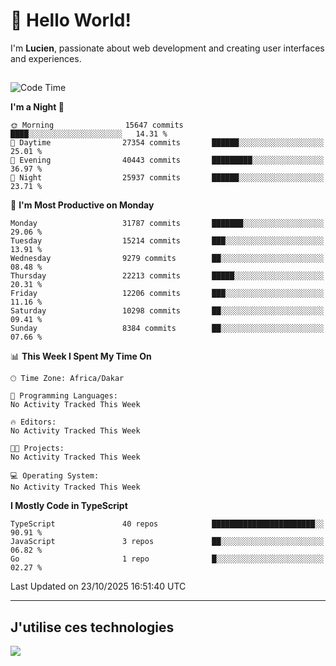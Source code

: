 # 👋 Hello World!

I'm **Lucien**, passionate about web development and creating user interfaces and experiences.

##

<!--START_SECTION:waka-->
![Code Time](http://img.shields.io/badge/Code%20Time-3%2C921%20hrs%2018%20mins-blue)

**I'm a Night 🦉** 

```text
🌞 Morning                15647 commits       ████░░░░░░░░░░░░░░░░░░░░░   14.31 % 
🌆 Daytime                27354 commits       ██████░░░░░░░░░░░░░░░░░░░   25.01 % 
🌃 Evening                40443 commits       █████████░░░░░░░░░░░░░░░░   36.97 % 
🌙 Night                  25937 commits       ██████░░░░░░░░░░░░░░░░░░░   23.71 % 
```
📅 **I'm Most Productive on Monday** 

```text
Monday                   31787 commits       ███████░░░░░░░░░░░░░░░░░░   29.06 % 
Tuesday                  15214 commits       ███░░░░░░░░░░░░░░░░░░░░░░   13.91 % 
Wednesday                9279 commits        ██░░░░░░░░░░░░░░░░░░░░░░░   08.48 % 
Thursday                 22213 commits       █████░░░░░░░░░░░░░░░░░░░░   20.31 % 
Friday                   12206 commits       ███░░░░░░░░░░░░░░░░░░░░░░   11.16 % 
Saturday                 10298 commits       ██░░░░░░░░░░░░░░░░░░░░░░░   09.41 % 
Sunday                   8384 commits        ██░░░░░░░░░░░░░░░░░░░░░░░   07.66 % 
```


📊 **This Week I Spent My Time On** 

```text
🕑︎ Time Zone: Africa/Dakar

💬 Programming Languages: 
No Activity Tracked This Week

🔥 Editors: 
No Activity Tracked This Week

🐱‍💻 Projects: 
No Activity Tracked This Week

💻 Operating System: 
No Activity Tracked This Week
```

**I Mostly Code in TypeScript** 

```text
TypeScript               40 repos            ███████████████████████░░   90.91 % 
JavaScript               3 repos             ██░░░░░░░░░░░░░░░░░░░░░░░   06.82 % 
Go                       1 repo              █░░░░░░░░░░░░░░░░░░░░░░░░   02.27 % 
```




 Last Updated on 23/10/2025 16:51:40 UTC
<!--END_SECTION:waka-->
---

## J'utilise ces technologies

<p align="left">
  <a href="https://skillicons.dev">
    <img src="https://skillicons.dev/icons?i=ts,js,go,ruby,css,scss,tailwind,react,vite,nextjs,docker,figma,ableton" />
  </a>
</p>

